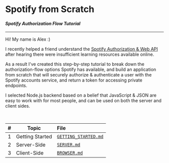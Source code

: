 # Spotify from Scratch #
#### *Spotify Authorization Flow Tutorial* ####
___

Hi! My name is Alex :)

I recently helped a friend understand the [Spotify Authorization & Web API](https://developer.spotify.com/web-api/authorization-guide/) after hearing there were insufficient learning resources available online.

As a result I've created this step-by-step tutorial to break down the authorization-flow options Spotify has available, and build an application from scratch that will securely authorize & authenticate a user with the Spotify accounts service, and return a token for accessing private endpoints.

I selected Node.js backend based on a belief that JavaScript & JSON are easy to work with for most people, and can be used on both the server and client sides.

<br />

| # | Topic          | File |
|---|----------------|:-----|
| 1 | Getting Started | [`GETTING_STARTED.md`](docs/GETTING_STARTED.md) |
| 2 | Server-Side | [`SERVER.md`](docs/SERVER.md) |
| 3 | Client-Side | [`BROWSER.md`](docs/BROWSER.md) |
